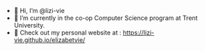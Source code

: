 - 👋 Hi, I’m @lizi-vie
- 🌱 I’m currently in the co-op Computer Science program at Trent University.
- 🩷 Check out my personal website at : https://lizi-vie.github.io/elizabetvie/
